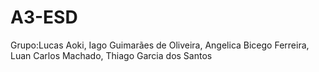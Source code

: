 # A3-ESD
Grupo:Lucas Aoki, 
Iago Guimarães de Oliveira, 
Angelica Bicego Ferreira, 
Luan Carlos Machado, 
Thiago Garcia dos Santos
